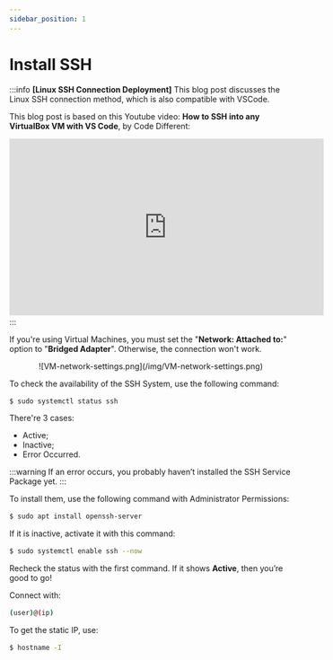 ```yaml
---
sidebar_position: 1
---
```


# Install SSH
:::info
**[Linux SSH Connection Deployment]** This blog post discusses the Linux SSH connection method, which is also compatible with VSCode.

This blog post is based on this Youtube video:
**How to SSH into any VirtualBox VM with VS Code**, by Code Different:
<center>
  <iframe width="560" height="315" src="https://www.youtube.com/embed/L-B60APJ1Xs?si=TVh413fml6VwHdP0" title="How to SSH into any VirtualBox VM with VS Code" frameborder="0" allow="accelerometer; autoplay; clipboard-write; encrypted-media; gyroscope; picture-in-picture; web-share" referrerpolicy="strict-origin-when-cross-origin" allowfullscreen></iframe>
</center>
:::

<br/>

If you're using Virtual Machines, you must set the "**Network: Attached to:**" option to "**Bridged Adapter**". Otherwise, the connection won't work.

<center>
  ![VM-network-settings.png](/img/VM-network-settings.png)
</center>

To check the availability of the SSH System, use the following command:

```bash
$ sudo systemctl status ssh
```

There're 3 cases:
- Active;
- Inactive;
- Error Occurred.

:::warning
If an error occurs, you probably haven’t installed the SSH Service Package yet.
:::

To install them, use the following command with Administrator Permissions:

```bash title="Terminal (Root permissions)"
$ sudo apt install openssh-server
```

If it is inactive, activate it with this command:

```bash title="Terminal (Root permissions)"
$ sudo systemctl enable ssh --now
```

Recheck the status with the first command. If it shows **Active**, then you’re good to go!

Connect with:
```bash title="Terminal"
(user)@(ip)
```

To get the static IP, use:
```bash title="Terminal"
$ hostname -I
```